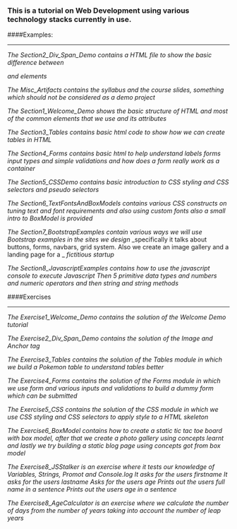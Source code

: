### This is a tutorial on Web Development using various technology stacks currently in use.

####Examples:
***
_The Section2_Div_Span_Demo contains a HTML file to show the basic difference between <div> and <span> elements_

_The Misc_Artifacts contains the syllabus and the course slides, something which should not be considered as a demo project_

_The Section1_Welcome_Demo shows the basic structure of HTML and most of the common elements that we use and its attributes_

_The Section3_Tables contains basic html code to show how we can create tables in HTML_

_The Section4_Forms contains basic html to help understand labels forms input types and simple validations and how does a form really work as a container_

_The Section5_CSSDemo contains basic introduction to CSS styling and CSS selectors and pseudo selectors_

_The Section6_TextFontsAndBoxModels contains various CSS constructs on tuning text and font requirements and also using custom fonts also a small intro to BoxModel is provided_

_The Section7_BootstrapExamples contain various ways we will use Bootstrap examples in the sites we design_
_specifically it talks about buttons, forms, navbars, grid system. Also we create an image gallery and a landing page for a _
_fictitious startup_

_The Section8_JavascriptExamples contains how to use the javascript console to execute Javascript_
_Then 5 primitive data types and numbers and numeric operators and then string and string methods_

####Exercises
***

_The Exercise1_Welcome_Demo contains the solution of the Welcome Demo tutorial_

_The Exercise2_Div_Span_Demo contains the solution of the Image and Anchor tag_

_The Exercise3_Tables contains the solution of the Tables module in which we build a Pokemon table to understand tables better_

_The Exercise4_Forms contains the solution of the Forms module in which we use form and various inputs and validations to build a dummy form which can be submitted_

_The Exercise5_CSS contains the solution of the CSS module in which we use CSS styling and CSS selectors to apply style to a HTML skeleton_

_The Exercise6_BoxModel contains how to create a static tic tac toe board with box model, after that we create a photo gallery using concepts learnt and lastly_
_we try building a static blog page using concepts got from box model_

_The Exercise8_JSStalker is an exercise where it tests our knowledge of Variables, Strings, Promot and Console.log_
_It asks for the users firstname_
_It asks for the users lastname_
_Asks for the users age_
_Prints out the users full name in a sentence_
_Prints out the users age in a sentence_

_The Exercise8_AgeCalculator is an exercise where we calculate the number of days from the number of years taking into_
_account the number of leap years_